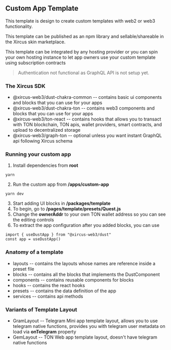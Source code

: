 ## Custom App Template

This template is design to create custom templates with web2 or web3 functionality.

This template can be published as an npm library and sellable/shareable in the Xircus skin marketplace.

This template can be integrated by any hosting provider or you can spin your own hosting instance to let app owners use your custom template using subscription contracts

> Authentication not functional as GraphQL API is not setup yet.

### The Xircus SDK

- @xircus-web3/dust-chakra-common -- contains basic ui components and blocks that you can use for your apps
- @xircus-web3/dust-chakra-ton -- contains web3 components and blocks that you can use for your apps
- @xircus-web3/ton-react -- contains hooks that allows you to transact with TON blockchain, TON apis, wallet providers, smart contracts, and upload to decentralized storage
- @xircus-web3/graph-ton -- optional unless you want instant GraphQL api following Xircus schema

### Running your custom app

1. Install dependencies from **root**
```
yarn
```

2. Run the custom app from **/apps/custom-app**
```
yarn dev
```

3. Start adding UI blocks in **/packages/template**
4. To begin, go to **/pages/template/presets/Quest.js**
5. Change the **ownerAddr** to your own TON wallet address so you can see the editing controls
6. To extract the app configuration after you added blocks, you can use

```
import { useDustApp } from "@xircus-web3/dust"
const app = useDustApp()
```


### Anatomy of a template
- layouts -- contains the layouts whose names are reference inside a preset file
- blocks -- contains all the blocks that implements the DustComponent
- components -- contains reusable components for blocks
- hooks -- contains the react hooks
- presets -- contains the data definition of the app 
- services -- contains api methods



### Variants of Template Layout
- GramLayout -- Telegram Mini app template layout, allows you to use telegram native functions, provides you with telegram user metadata on load via **onTelegram** property
- GemLayout -- TON Web app template layout, doesn't have telegram native functions
